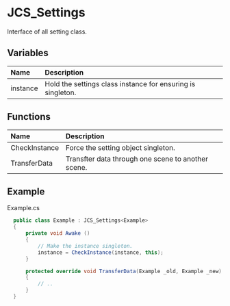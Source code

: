 # JCS_Settings

Interface of all setting class.

## Variables

| Name     | Description                                                 |
|:---------|:------------------------------------------------------------|
| instance | Hold the settings class instance for ensuring is singleton. |

## Functions

| Name           | Description                                        |
|:---------------|:---------------------------------------------------|
| CheckInstance  | Force the setting object singleton.                |
| TransferData   | Transfter data through one scene to another scene. |

## Example

Example.cs

```cs
  public class Example : JCS_Settings<Example>
  {
      private void Awake ()
      {
          // Make the instance singleton.
          instance = CheckInstance(instance, this);
      }

      protected override void TransferData(Example _old, Example _new)
      {
          // ..
      }
  }
```
